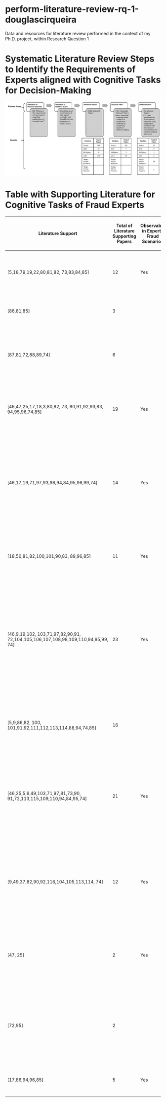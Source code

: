 # perform-literature-review-rq-1-douglascirqueira
Data and resources for literature review performed in the context of my Ph.D. project, within Research Question 1

# Systematic Literature Review Steps to Identify the Requirements of Experts aligned with Cognitive Tasks for Decision-Making
![Image of Steps](https://github.com/dougcirqueira/perform-literature-review-rq-1-douglascirqueira/blob/master/resources/literature_review_steps.png)

# Table with Supporting Literature for Cognitive Tasks of Fraud Experts

| Literature Support                                                                | Total of Literature Supporting Papers | Observable in Experts Fraud Scenarios | Cognitive Task for Decision-Making in Fraud Detection | Requirement            | Description                                                                                                                                                                                                                                       |
|-----------------------------------------------------------------------------------|---------------------------------------|---------------------------------------|-------------------------------------------------------|------------------------|---------------------------------------------------------------------------------------------------------------------------------------------------------------------------------------------------------------------------------------------------|
| [5,18,79,19,22,80,81,82, 73,83,84,85]                                             | 12                                    | Yes                                   | Analyze Similar Cases                                 | Similarity             | Analyze fraud cases which are similar to the current case detected by the fraud detection system.                                                                                                                                                 |
| [86,81,85]                                                                        | 3                                     |                                       | Analyze Contrast Between Cases                        | Contrast               | Detect differences between a legitimate and a fraudulent transaction.                                                                                                                                                                             |
| [87,81,72,88,89,74]                                                               | 6                                     |                                       | Analyze Cases in Clusters                             | Cluster                | Observe cases in groups according to the characteristics of the transactions and their attributes                                                                                                                                                 |
| [46,47,25,17,18,3,80,82, 73, 90,91,92,93,83, 94,95,96,74,85]                      | 19                                    | Yes                                   | Analyze Importance of Attributes on Decisions         | Importance             | Analyze the most important attributes as reasons for a transaction being considered as a fraud by the system                                                                                                                                      |
|                                                                                   |                                       |                                       |                                                       |                        |                                                                                                                                                                                                                                                   |
|                                                                                   |                                       |                                       |                                                       |                        |                                                                                                                                                                                                                                                   |
| [46,17,19,71,97,93,98,94,84,95,96,99,74]                                          | 14                                    | Yes                                   | Analyze Feature Distribution                          | Distribution           | Analyze the common distribution of attributes, which represent the know pattern and behavior of users. This can be represented by averages, minimum and maximum thresholders for attributes.                                                      |
|                                                                                   |                                       |                                       |                                                       |                        |                                                                                                                                                                                                                                                   |
|                                                                                   |                                       |                                       |                                                       |                        |                                                                                                                                                                                                                                                   |
| [18,50,81,82,100,101,90,83, 89,96,85]                                             | 11                                    | Yes                                   | Analyze Impact of Attributes                          | Impact                 | Analyze what is the influence of an attribute in the prediction of a system when changing the value of attributes                                                                                                                                 |
| [46,9,19,102, 103,71,97,82,90,91, 72,104,105,106,107,108,98,109,110,94,95,99, 74] | 23                                    | Yes                                   | Analyze Relationships Between Subjects                | Subject Relationship   | Observe the relationship between different subjects, which can be different customers within a network of transactions. The aim is to see, for instance, if a customer is usually performing transfers to another, or if it is a sign of anomaly. |
|                                                                                   |                                       |                                       |                                                       |                        |                                                                                                                                                                                                                                                   |
|                                                                                   |                                       |                                       |                                                       |                        |                                                                                                                                                                                                                                                   |
|                                                                                   |                                       |                                       |                                                       |                        |                                                                                                                                                                                                                                                   |
| [5,9,86,82, 100, 101,91,92,111,112,113,114,88,94,74,85]                           | 16                                    |                                       | Analyze Relationships Between Attributes              | Attribute Relationship | Observe how changes in the values of two attributes are influencing the predictions of a system for frauds                                                                                                                                        |
|                                                                                   |                                       |                                       |                                                       |                        |                                                                                                                                                                                                                                                   |
|                                                                                   |                                       |                                       |                                                       |                        |                                                                                                                                                                                                                                                   |
| [46,25,5,9,49,103,71,97,81,73,90, 91,72,113,115,109,110,94,84,95,74]              | 21                                    | Yes                                   | Analyze Attributes over Temporal Perspective          | Time                   | Analyze the values of attributes over time. For example, to analyze the number of transactions performed in a specific time frame, or the number of transfers to a destination in the past and future dates                                       |
|                                                                                   |                                       |                                       |                                                       |                        |                                                                                                                                                                                                                                                   |
|                                                                                   |                                       |                                       |                                                       |                        |                                                                                                                                                                                                                                                   |
|                                                                                   |                                       |                                       |                                                       |                        |                                                                                                                                                                                                                                                   |
| [9,49,37,82,90,92,116,104,105,113,114, 74]                                        | 12                                    | Yes                                   | Analyze Decision Path Rules                           | Inference Path         | Detailed observation on the decision path made by a fraud detection system, such as rules and attributes associated with the rules to provide predictions.                                                                                        |
|                                                                                   |                                       |                                       |                                                       |                        |                                                                                                                                                                                                                                                   |
|                                                                                   |                                       |                                       |                                                       |                        |                                                                                                                                                                                                                                                   |
| [47, 25]                                                                          | 2                                     | Yes                                   | Analyze Ranking of Subjects                           | Ranking                | Visualize the most important transactions and attributes to be analyzed, given the time constraints fraud experts have in their scenarios.                                                                                                        |
| [72,95]                                                                           | 2                                     |                                       | Analyze Decision in Natural Language                  | Text                   | Analyze rationales on the reasons for predictions, such as textual descriptions of the reasons for a transaction being classified as fraudulent.                                                                                                  |
| [17,86,94,96,85]                                                                  | 5                                     | Yes                                   | Analyze Confidence of Decision                        | Score                  | Observe the confidence of the system in predicting and detecting frauds;                                                                                                                                                                          |
